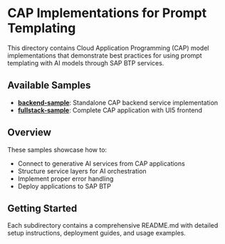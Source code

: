 # CAP Implementations for Prompt Templating

This directory contains Cloud Application Programming (CAP) model implementations that demonstrate best practices for using prompt templating with AI models through SAP BTP services.

## Available Samples

- **[backend-sample](./backend-sample)**: Standalone CAP backend service implementation
- **[fullstack-sample](./fullstack-sample)**: Complete CAP application with UI5 frontend

## Overview

These samples showcase how to:

- Connect to generative AI services from CAP applications
- Structure service layers for AI orchestration
- Implement proper error handling
- Deploy applications to SAP BTP

## Getting Started

Each subdirectory contains a comprehensive README.md with detailed setup instructions, deployment guides, and usage examples.
